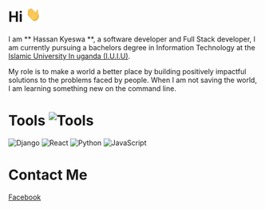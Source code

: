 # Hi <img src="https://raw.githubusercontent.com/ABSphreak/ABSphreak/master/gifs/Hi.gif" alt="waving hand" width="30" height="30"/>


I am ** Hassan Kyeswa **, a software developer and Full Stack developer, I am  currently pursuing a bachelors degree in Information Technology at the [Islamic University In uganda (I.U.I.U)](https://www.iuiu.ac.ug).

My role is to make a world a better place by building positively impactful solutions to the problems faced by people. When I am not saving the world, I am learning something new on the command line.

# Tools <img src="https://github.githubassets.com/images/icons/emoji/unicode/1f469-1f4bb.png" width="20" height="20" alt="Tools" />

![Django](https://img.shields.io/badge/django-%23092E20.svg?style=for-the-badge&logo=django&logoColor=white)
![React](https://img.shields.io/badge/React-DD0031.svg?style=for-the-badge&logo=React&logoColor=white)
![Python](https://img.shields.io/badge/python-3670A0?style=for-the-badge&logo=python&logoColor=ffdd54)
![JavaScript](https://img.shields.io/badge/Javascript-ff7f0e.svg?style=for-the-badge&logo=Javascript&logoColor=white)

# Contact Me
[Facebook](https://www.facebook.com/hassan.programmer.2025)
